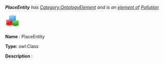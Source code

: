 ___PlaceEntity__ 
 has
 [Category:OntologyElement](../../Category/OntologyElement "Category:OntologyElement") 
 and is an
 [element of](../../Property/ElementOf "Property:ElementOf") 
[Pollution](../../Submissions/Pollution "Submissions:Pollution")_




  





[![Class](../images/thumb/2/27/Class.gif/45px-Class.gif)](../../Image/Class.gif "Class")


__Name__ 
 : PlaceEntity
 



__Type:__ 
 owl:Class
 



__Description__ 
 :